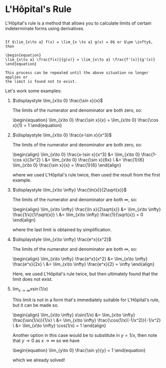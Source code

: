 # L'Hôpital's Rule

L'Hôpital's rule is a method that allows you to calculate limits of certain
indeterminate forms using derivatives.

```{topic} L'Hôpital's Rule

If $\lim_{x\to a} f(x) = \lim_{x \to a} g(x) = 0$ or $\pm \infty$, then

\begin{equation}
\lim_{x\to a} \frac{f(x)}{g(x)} = \lim_{x\to a} \frac{f'(x)}{g'(x)}
\end{equation}

This process can be repeated until the above situation no longer applies or
the limit is found not to exist.
```

Let's work some examples:

1. $\displaystyle \lim_{x\to 0} \frac{\sin x}{x}$

   The limits of the numerator and denominator are both zero, so:

   \begin{equation}
   \lim_{x\to 0} \frac{\sin x}{x} = \lim_{x\to 0} \frac{\cos x}{1} = 1
   \end{equation}

2. $\displaystyle \lim_{x\to 0} \frac{x-\sin x}{x^3}$

   The limits of the numerator and denominator are both zero, so:

   \begin{align}
   \lim_{x\to 0} \frac{x-\sin x}{x^3}
     &= \lim_{x\to 0} \frac{1-\cos x}{3x^2} \\
     &= \lim_{x\to 0} \frac{\sin x}{6x} \\
     &= \frac{1}{6} \lim_{x\to 0} \frac{\sin x}{x} = \frac{1}{6}
   \end{align}

   where we used L'Hôpital's rule twice, then used the result from the first
   example.

3. $\displaystyle \lim_{x\to \infty} \frac{\ln(x)}{2\sqrt{x}}$

   The limits of the numerator and denominator are both $\infty$, so:

   \begin{align}
   \lim_{x\to \infty} \frac{\ln x}{2\sqrt{x}}
     &= \lim_{x\to \infty} \frac{1/x}{1/\sqrt{x}} \\
     &= \lim_{x\to \infty} \frac{1}{\sqrt{x}} = 0
   \end{align}

   where the last limit is obtained by simplification.

4. $\displaystyle \lim_{x\to \infty} \frac{e^x}{x^2}$

   The limits of the numerator and denominator are both $\infty$, so:

   \begin{align}
   \lim_{x\to \infty} \frac{e^x}{x^2}
   &= \lim_{x\to \infty} \frac{e^x}{2x} \\
   &= \lim_{x\to \infty} \frac{e^x}{2} = \infty
   \end{align}

   Here, we used L'Hôpital's rule twice, but then ultimately found that the
   limit does not exist.

5. $\displaystyle \lim_{x\to \infty} x\sin(1/x)$

   This limit is not in a form that's immediately suitable for L'Hôpital's rule,
   but it can be made so.

   \begin{align}
   \lim_{x\to \infty} x\sin(1/x)
   &= \lim_{x\to \infty} \frac{\sin(1/x)}{1/x} \\
   &= \lim_{x\to \infty} \frac{\cos(1/x)(-1/x^2)}{-1/x^2} \\
   &= \lim_{x\to \infty} \cos(1/x) = 1
   \end{align}

   Another option in this case would be to substitute in $y = 1/x$, then note
   that $y \to 0$ as $x \to \infty$ so we have

   \begin{equation}
   \lim_{y\to 0} \frac{\sin y}{y} = 1
   \end{equation}

   which we already solved!
